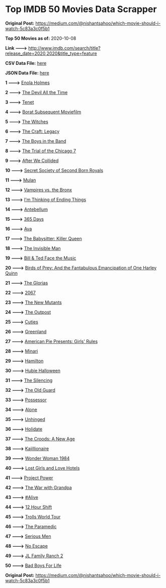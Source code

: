 # Top IMDB 50 Movies Data Scrapper

**Original Post:** https://medium.com/@nishantsahoo/which-movie-should-i-watch-5c83a3c0f5b1

**Top 50 Movies as of:** 2020-10-08

**Link --->** http://www.imdb.com/search/title?release_date=2020,2020&title_type=feature

**CSV Data File:** [here](/Data/data.csv)

**JSON Data File:** [here](/Data/data.json)

**1 --->** [Enola Holmes](https://www.imdb.com/title/tt7846844/?ref_=adv_li_tt)

**2 --->** [The Devil All the Time](https://www.imdb.com/title/tt7395114/?ref_=adv_li_tt)

**3 --->** [Tenet](https://www.imdb.com/title/tt6723592/?ref_=adv_li_tt)

**4 --->** [Borat Subsequent Moviefilm](https://www.imdb.com/title/tt13143964/?ref_=adv_li_tt)

**5 --->** [The Witches](https://www.imdb.com/title/tt0805647/?ref_=adv_li_tt)

**6 --->** [The Craft: Legacy](https://www.imdb.com/title/tt4685762/?ref_=adv_li_tt)

**7 --->** [The Boys in the Band](https://www.imdb.com/title/tt10199914/?ref_=adv_li_tt)

**8 --->** [The Trial of the Chicago 7](https://www.imdb.com/title/tt1070874/?ref_=adv_li_tt)

**9 --->** [After We Collided](https://www.imdb.com/title/tt10362466/?ref_=adv_li_tt)

**10 --->** [Secret Society of Second Born Royals](https://www.imdb.com/title/tt10324122/?ref_=adv_li_tt)

**11 --->** [Mulan](https://www.imdb.com/title/tt4566758/?ref_=adv_li_tt)

**12 --->** [Vampires vs. the Bronx](https://www.imdb.com/title/tt8976576/?ref_=adv_li_tt)

**13 --->** [I'm Thinking of Ending Things](https://www.imdb.com/title/tt7939766/?ref_=adv_li_tt)

**14 --->** [Antebellum](https://www.imdb.com/title/tt10065694/?ref_=adv_li_tt)

**15 --->** [365 Days](https://www.imdb.com/title/tt10886166/?ref_=adv_li_tt)

**16 --->** [Ava](https://www.imdb.com/title/tt8784956/?ref_=adv_li_tt)

**17 --->** [The Babysitter: Killer Queen](https://www.imdb.com/title/tt11024272/?ref_=adv_li_tt)

**18 --->** [The Invisible Man](https://www.imdb.com/title/tt1051906/?ref_=adv_li_tt)

**19 --->** [Bill & Ted Face the Music](https://www.imdb.com/title/tt1086064/?ref_=adv_li_tt)

**20 --->** [Birds of Prey: And the Fantabulous Emancipation of One Harley Quinn](https://www.imdb.com/title/tt7713068/?ref_=adv_li_tt)

**21 --->** [The Glorias](https://www.imdb.com/title/tt7435316/?ref_=adv_li_tt)

**22 --->** [2067](https://www.imdb.com/title/tt1918734/?ref_=adv_li_tt)

**23 --->** [The New Mutants](https://www.imdb.com/title/tt4682266/?ref_=adv_li_tt)

**24 --->** [The Outpost](https://www.imdb.com/title/tt3833480/?ref_=adv_li_tt)

**25 --->** [Cuties](https://www.imdb.com/title/tt9196192/?ref_=adv_li_tt)

**26 --->** [Greenland](https://www.imdb.com/title/tt7737786/?ref_=adv_li_tt)

**27 --->** [American Pie Presents: Girls' Rules](https://www.imdb.com/title/tt11771594/?ref_=adv_li_tt)

**28 --->** [Minari](https://www.imdb.com/title/tt10633456/?ref_=adv_li_tt)

**29 --->** [Hamilton](https://www.imdb.com/title/tt8503618/?ref_=adv_li_tt)

**30 --->** [Hubie Halloween](https://www.imdb.com/title/tt10682266/?ref_=adv_li_tt)

**31 --->** [The Silencing](https://www.imdb.com/title/tt7149730/?ref_=adv_li_tt)

**32 --->** [The Old Guard](https://www.imdb.com/title/tt7556122/?ref_=adv_li_tt)

**33 --->** [Possessor](https://www.imdb.com/title/tt5918982/?ref_=adv_li_tt)

**34 --->** [Alone](https://www.imdb.com/title/tt7711170/?ref_=adv_li_tt)

**35 --->** [Unhinged](https://www.imdb.com/title/tt10059518/?ref_=adv_li_tt)

**36 --->** [Holidate](https://www.imdb.com/title/tt9866072/?ref_=adv_li_tt)

**37 --->** [The Croods: A New Age](https://www.imdb.com/title/tt2850386/?ref_=adv_li_tt)

**38 --->** [Kajillionaire](https://www.imdb.com/title/tt8143990/?ref_=adv_li_tt)

**39 --->** [Wonder Woman 1984](https://www.imdb.com/title/tt7126948/?ref_=adv_li_tt)

**40 --->** [Lost Girls and Love Hotels](https://www.imdb.com/title/tt0920462/?ref_=adv_li_tt)

**41 --->** [Project Power](https://www.imdb.com/title/tt7550000/?ref_=adv_li_tt)

**42 --->** [The War with Grandpa](https://www.imdb.com/title/tt4532038/?ref_=adv_li_tt)

**43 --->** [#Alive](https://www.imdb.com/title/tt10620868/?ref_=adv_li_tt)

**44 --->** [12 Hour Shift](https://www.imdb.com/title/tt10309552/?ref_=adv_li_tt)

**45 --->** [Trolls World Tour](https://www.imdb.com/title/tt6587640/?ref_=adv_li_tt)

**46 --->** [The Paramedic](https://www.imdb.com/title/tt11127690/?ref_=adv_li_tt)

**47 --->** [Serious Men](https://www.imdb.com/title/tt10230414/?ref_=adv_li_tt)

**48 --->** [No Escape](https://www.imdb.com/title/tt8160834/?ref_=adv_li_tt)

**49 --->** [JL Family Ranch 2](https://www.imdb.com/title/tt10302982/?ref_=adv_li_tt)

**50 --->** [Bad Boys For Life](https://www.imdb.com/title/tt1502397/?ref_=adv_li_tt)

**Original Post:** https://medium.com/@nishantsahoo/which-movie-should-i-watch-5c83a3c0f5b1
